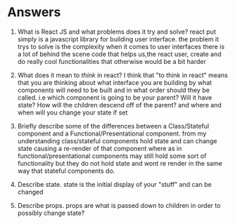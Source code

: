 # Answers

1.  What is React JS and what problems does it try and solve?
react put simply is a javascript library for building user interface. the problem it trys to solve is the complexity when it comes to user interfaces there is a lot of behind the scene code that helps us,the react user, create and do really cool functionalities that otherwise would be a bit harder

1.  What does it mean to _think_ in react?
I think that "to think in react" means that you are thinking about what interface you are building by what components will need to be built and in what order should they be called. i.e which component is going to be your parent? Will it have state? How will the children descend off of the parent? and where and when will you change your state if set

1.  Briefly describe some of the differences between a Class/Stateful component and a Functional/Presentational component.
from my understanding class/stateful components hold state and can change state causing a re-render of that component where as in functional/presentational components may still hold some sort of functionality but they do not hold state and wont re render in the same way that stateful components do.

1.  Describe state.
state is the initial display of your "stuff" and can be changed 
1.  Describe props.
props are what is passed down to children in order to possibly change state?
